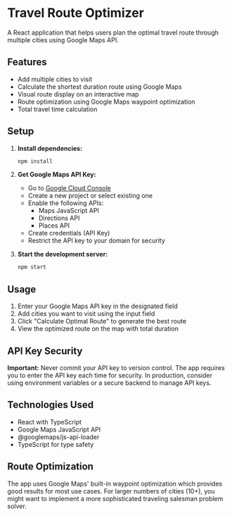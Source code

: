 # Travel Route Optimizer

A React application that helps users plan the optimal travel route through multiple cities using Google Maps API.

## Features

- Add multiple cities to visit
- Calculate the shortest duration route using Google Maps
- Visual route display on an interactive map
- Route optimization using Google Maps waypoint optimization
- Total travel time calculation

## Setup

1. **Install dependencies:**
   ```bash
   npm install
   ```

2. **Get Google Maps API Key:**
   - Go to [Google Cloud Console](https://console.cloud.google.com/)
   - Create a new project or select existing one
   - Enable the following APIs:
     - Maps JavaScript API
     - Directions API
     - Places API
   - Create credentials (API Key)
   - Restrict the API key to your domain for security

3. **Start the development server:**
   ```bash
   npm start
   ```

## Usage

1. Enter your Google Maps API key in the designated field
2. Add cities you want to visit using the input field
3. Click "Calculate Optimal Route" to generate the best route
4. View the optimized route on the map with total duration

## API Key Security

**Important:** Never commit your API key to version control. The app requires you to enter the API key each time for security. In production, consider using environment variables or a secure backend to manage API keys.

## Technologies Used

- React with TypeScript
- Google Maps JavaScript API
- @googlemaps/js-api-loader
- TypeScript for type safety

## Route Optimization

The app uses Google Maps' built-in waypoint optimization which provides good results for most use cases. For larger numbers of cities (10+), you might want to implement a more sophisticated traveling salesman problem solver.

